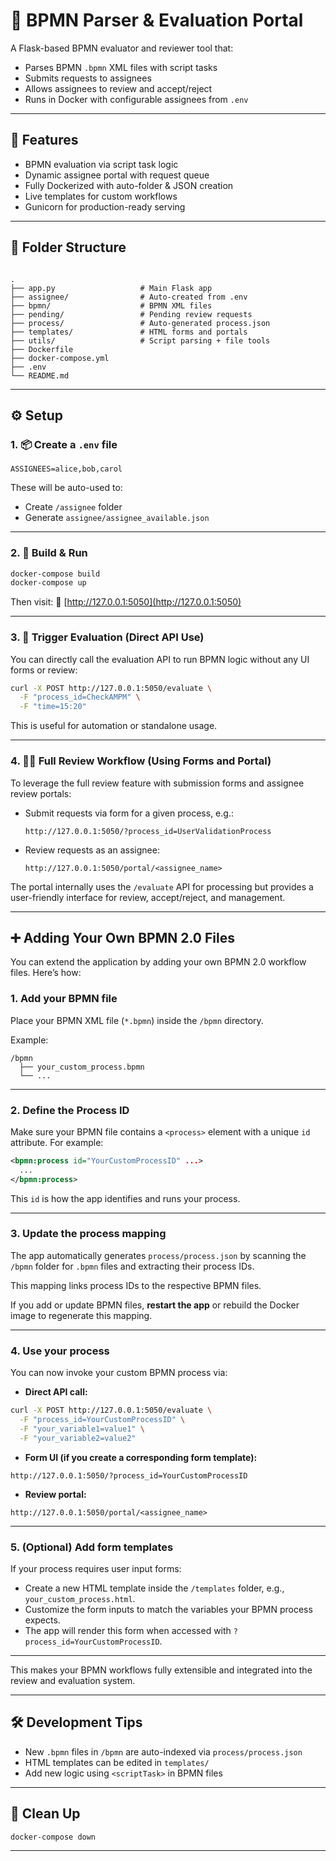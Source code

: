 # 🧠 BPMN Parser & Evaluation Portal

A Flask-based BPMN evaluator and reviewer tool that:
- Parses BPMN `.bpmn` XML files with script tasks
- Submits requests to assignees
- Allows assignees to review and accept/reject
- Runs in Docker with configurable assignees from `.env`

---

## 🚀 Features

- BPMN evaluation via script task logic
- Dynamic assignee portal with request queue
- Fully Dockerized with auto-folder & JSON creation
- Live templates for custom workflows
- Gunicorn for production-ready serving

---

## 🧱 Folder Structure

```

.
├── app.py                   # Main Flask app
├── assignee/                # Auto-created from .env
├── bpmn/                    # BPMN XML files
├── pending/                 # Pending review requests
├── process/                 # Auto-generated process.json
├── templates/               # HTML forms and portals
├── utils/                   # Script parsing + file tools
├── Dockerfile
├── docker-compose.yml
├── .env
└── README.md

````

---

## ⚙️ Setup

### 1. 📦 Create a `.env` file

```env
ASSIGNEES=alice,bob,carol
````

These will be auto-used to:

* Create `/assignee` folder
* Generate `assignee/assignee_available.json`

---

### 2. 🐳 Build & Run

```bash
docker-compose build
docker-compose up
```

Then visit:
📍 [http://127.0.0.1:5050](http://127.0.0.1:5050)

---

### 3. 🧪 Trigger Evaluation (Direct API Use)

You can directly call the evaluation API to run BPMN logic without any UI forms or review:

```bash
curl -X POST http://127.0.0.1:5050/evaluate \
  -F "process_id=CheckAMPM" \
  -F "time=15:20"
```

This is useful for automation or standalone usage.

---

### 4. 🧑‍⚖️ Full Review Workflow (Using Forms and Portal)

To leverage the full review feature with submission forms and assignee review portals:

* Submit requests via form for a given process, e.g.:

  ```
  http://127.0.0.1:5050/?process_id=UserValidationProcess
  ```

* Review requests as an assignee:

  ```
  http://127.0.0.1:5050/portal/<assignee_name>
  ```

The portal internally uses the `/evaluate` API for processing but provides a user-friendly interface for review, accept/reject, and management.

---

## ➕ Adding Your Own BPMN 2.0 Files

You can extend the application by adding your own BPMN 2.0 workflow files. Here’s how:

### 1. Add your BPMN file

Place your BPMN XML file (`*.bpmn`) inside the `/bpmn` directory.

Example:

```
/bpmn
  ├── your_custom_process.bpmn
  └── ...
```

---

### 2. Define the Process ID

Make sure your BPMN file contains a `<process>` element with a unique `id` attribute. For example:

```xml
<bpmn:process id="YourCustomProcessID" ...>
  ...
</bpmn:process>
```

This `id` is how the app identifies and runs your process.

---

### 3. Update the process mapping

The app automatically generates `process/process.json` by scanning the `/bpmn` folder for `.bpmn` files and extracting their process IDs.

This mapping links process IDs to the respective BPMN files.

If you add or update BPMN files, **restart the app** or rebuild the Docker image to regenerate this mapping.

---

### 4. Use your process

You can now invoke your custom BPMN process via:

* **Direct API call:**

```bash
curl -X POST http://127.0.0.1:5050/evaluate \
  -F "process_id=YourCustomProcessID" \
  -F "your_variable1=value1" \
  -F "your_variable2=value2"
```

* **Form UI (if you create a corresponding form template):**

```
http://127.0.0.1:5050/?process_id=YourCustomProcessID
```

* **Review portal:**

```
http://127.0.0.1:5050/portal/<assignee_name>
```

---

### 5. (Optional) Add form templates

If your process requires user input forms:

* Create a new HTML template inside the `/templates` folder, e.g., `your_custom_process.html`.
* Customize the form inputs to match the variables your BPMN process expects.
* The app will render this form when accessed with `?process_id=YourCustomProcessID`.

---

This makes your BPMN workflows fully extensible and integrated into the review and evaluation system.

---


## 🛠️ Development Tips

* New `.bpmn` files in `/bpmn` are auto-indexed via `process/process.json`
* HTML templates can be edited in `templates/`
* Add new logic using `<scriptTask>` in BPMN files

---

## 🧼 Clean Up

```bash
docker-compose down
```
---

